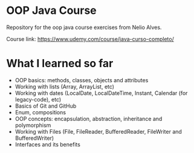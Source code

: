 # OOP Java Course

Repository for the oop java course exercises from Nelio Alves.

Course link: https://www.udemy.com/course/java-curso-completo/

# What I learned so far

* OOP basics: methods, classes, objects and attributes
* Working with lists (Array, ArrayList, etc)
* Working with dates (LocalDate, LocalDateTime, Instant, Calendar (for legacy-code), etc)
* Basics of Git and GitHub
* Enum, compositions
* OOP concepts: encapsulation, abstraction, inheritance and polymorphism
* Working with Files (File, FileReader, BufferedReader, FileWriter and BufferedWriter)
* Interfaces and its benefits